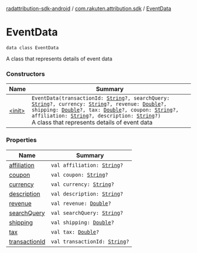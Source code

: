 [radattribution-sdk-android](../../index.md) / [com.rakuten.attribution.sdk](../index.md) / [EventData](./index.md)

# EventData

`data class EventData`

A class that represents details of event data

### Constructors

| Name | Summary |
|---|---|
| [&lt;init&gt;](-init-.md) | `EventData(transactionId: `[`String`](https://kotlinlang.org/api/latest/jvm/stdlib/kotlin/-string/index.html)`?, searchQuery: `[`String`](https://kotlinlang.org/api/latest/jvm/stdlib/kotlin/-string/index.html)`?, currency: `[`String`](https://kotlinlang.org/api/latest/jvm/stdlib/kotlin/-string/index.html)`?, revenue: `[`Double`](https://kotlinlang.org/api/latest/jvm/stdlib/kotlin/-double/index.html)`?, shipping: `[`Double`](https://kotlinlang.org/api/latest/jvm/stdlib/kotlin/-double/index.html)`?, tax: `[`Double`](https://kotlinlang.org/api/latest/jvm/stdlib/kotlin/-double/index.html)`?, coupon: `[`String`](https://kotlinlang.org/api/latest/jvm/stdlib/kotlin/-string/index.html)`?, affiliation: `[`String`](https://kotlinlang.org/api/latest/jvm/stdlib/kotlin/-string/index.html)`?, description: `[`String`](https://kotlinlang.org/api/latest/jvm/stdlib/kotlin/-string/index.html)`?)`<br>A class that represents details of event data |

### Properties

| Name | Summary |
|---|---|
| [affiliation](affiliation.md) | `val affiliation: `[`String`](https://kotlinlang.org/api/latest/jvm/stdlib/kotlin/-string/index.html)`?` |
| [coupon](coupon.md) | `val coupon: `[`String`](https://kotlinlang.org/api/latest/jvm/stdlib/kotlin/-string/index.html)`?` |
| [currency](currency.md) | `val currency: `[`String`](https://kotlinlang.org/api/latest/jvm/stdlib/kotlin/-string/index.html)`?` |
| [description](description.md) | `val description: `[`String`](https://kotlinlang.org/api/latest/jvm/stdlib/kotlin/-string/index.html)`?` |
| [revenue](revenue.md) | `val revenue: `[`Double`](https://kotlinlang.org/api/latest/jvm/stdlib/kotlin/-double/index.html)`?` |
| [searchQuery](search-query.md) | `val searchQuery: `[`String`](https://kotlinlang.org/api/latest/jvm/stdlib/kotlin/-string/index.html)`?` |
| [shipping](shipping.md) | `val shipping: `[`Double`](https://kotlinlang.org/api/latest/jvm/stdlib/kotlin/-double/index.html)`?` |
| [tax](tax.md) | `val tax: `[`Double`](https://kotlinlang.org/api/latest/jvm/stdlib/kotlin/-double/index.html)`?` |
| [transactionId](transaction-id.md) | `val transactionId: `[`String`](https://kotlinlang.org/api/latest/jvm/stdlib/kotlin/-string/index.html)`?` |
